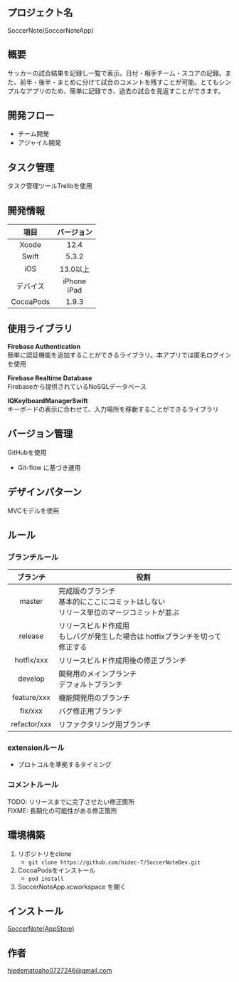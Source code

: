 ## プロジェクト名
SoccerNote(SoccerNoteApp)

## 概要
サッカーの試合結果を記録し一覧で表示。日付・相手チーム・スコアの記録。また、前半・後半・まとめに分けて試合のコメントを残すことが可能。とてもシンプルなアプリのため、簡単に記録でき、過去の試合を見返すことができます。

## 開発フロー
- チーム開発
- アジャイル開発

## タスク管理
タスク管理ツールTrelloを使用

## 開発情報
|  項目  |  バージョン  |
| :---: | :---: |
|  Xcode  |12.4|
|  Swift  | 5.3.2|
|  iOS  |  13.0以上  |
|  デバイス  |  iPhone<br>iPad |
|  CocoaPods  |  1.9.3  |


## 使用ライブラリ
**Firebase Authentication**  
簡単に認証機能を追加することができるライブラリ。本アプリでは匿名ログインを使用

**Firebase Realtime Database**  
Firebaseから提供されているNoSQLデータベース

**IQKeyIboardManagerSwift**  
キーボードの表示に合わせて、入力場所を移動することができるライブラリ

## バージョン管理
GitHubを使用
- Git-flow に基づき運用

## デザインパターン
MVCモデルを使用

## ルール
### ブランチルール

|  ブランチ  | 役割  |
| :---: | --- |
|  master  |完成版のブランチ<br>基本的にここにコミットはしない<br>リリース単位のマージコミットが並ぶ|
|  release |リリースビルド作成用<br>もしバグが発生した場合は hotfixブランチを切って修正する|
|  hotfix/xxx  |  リリースビルド作成用後の修正ブランチ |
|  develop  |  開発用のメインブランチ<br>デフォルトブランチ |
|  feature/xxx  |  機能開発用のブランチ |
|  fix/xxx  |  バグ修正用ブランチ  |
|  refactor/xxx  |  リファクタリング用ブランチ  |

### extensionルール  
- プロトコルを準拠するタイミング

### コメントルール
TODO: リリースまでに完了させたい修正箇所  
FIXME: 長期化の可能性がある修正箇所  


## 環境構築
1. リポジトリをclone
    -  `git clone https://github.com/hidec-7/SoccerNoteDev.git` 
2. CocoaPodsをインストール
    -  `pod install`   
3. SoccerNoteApp.xcworkspace を開く  


## インストール
[SoccerNote(AppStore)](https://apps.apple.com/jp/app/mysoccernote/id1555488477)

## 作者
hiedematoaho0727246@gmail.com
